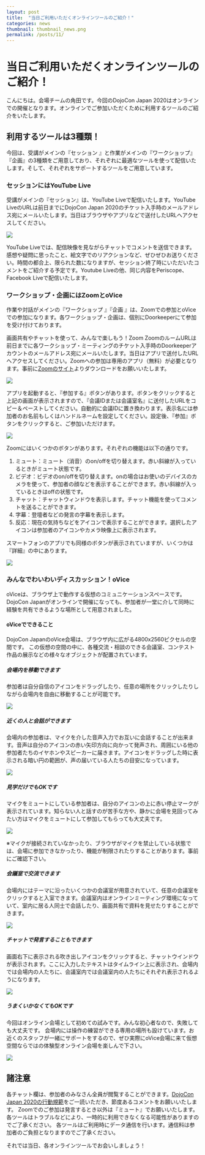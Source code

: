 ```yaml
---
layout: post
title:  "当日ご利用いただくオンラインツールのご紹介！"
categories: news
thumbnail: thumbnail_news.png
permalink: /posts/11/
---
```


# 当日ご利用いただくオンラインツールのご紹介！


こんにちは。会場チームの角田です。今回のDojoCon Japan 2020はオンラインでの開催となります。オンラインでご参加いただくために利用するツールのご紹介をいたします。

## 利用するツールは3種類！

今回は、受講がメインの『セッション 』と作業がメインの『ワークショップ』『企画』の3種類をご用意しており、それぞれに最適なツールを使って配信いたします。そして、それぞれをサポートするツールをご用意しています。

### セッションにはYouTube Live

受講がメインの『セッション』は、YouTube Liveで配信いたします。YouTube LiveのURLは前日までにDojoCon Japan 2020のチケット入手時のメールアドレス宛にメールいたします。当日はブラウザやアプリなどで送付したURLへアクセスしてください。

![](/img/post/11/1.png)


YouTube Liveでは、配信映像を見ながらチャットでコメントを送信できます。感想や疑問に思ったこと、絵文字でのリアクションなど、ぜひぜひお送りください。時間の都合上、限られた数になりますが、セッション終了時にいただいたコメントをご紹介する予定です。Youtube Liveの他、同じ内容をPeriscope、Facebook Liveで配信いたします。

### ワークショップ・企画にはZoomとoVice

作業や対話がメインの『ワークショップ 』『企画 』は、Zoomでの参加とoViceでの参加になります。各ワークショップ・企画は、個別にDoorkeeperにて参加を受け付けております。

画面共有やチャットを使って、みんなで楽しもう！Zoom
ZoomのルームURLは前日までに各ワークショップ・ミーティングのチケット入手時のDoorkeeperアカウントのメールアドレス宛にメールいたします。当日はアプリで送付したURLへアクセスしてください。Zoomへの参加は専用のアプリ（無料）が必要となります。事前に[Zoomのサイト](https://zoom.us/)よりダウンロードをお願いいたします。

![](/img/post/11/2.png)


アプリを起動すると、『参加する』ボタンがあります。ボタンをクリックすると上記の画面が表示されますので、『会議IDまたは会議室名』に送付したURLをコピー＆ペーストしてください。自動的に会議IDに置き換わります。表示名には参加者のお名前もしくはハンドルネームを設定してください。設定後、『参加』ボタンをクリックすると、ご参加いただけます。

![](/img/post/11/3.png)

Zoomにはいくつかのボタンがあります。それぞれの機能は以下の通りです。

1. ミュート：ミュート（消音）のon/offを切り替えます。赤い斜線が入っているときがミュート状態です。
2. ビデオ：ビデオのon/offを切り替えます。onの場合はお使いのデバイスのカメラを使って、参加者の顔などを表示することができます。赤い斜線が入っているときはoffの状態です。
3. チャット：チャットウィンドウを表示します。チャット機能を使ってコメントを送ることができます。
4. 字幕：登壇者などの発言の字幕を表示します。
5. 反応：現在の気持ちなどをアイコンで表示することができます。選択したアイコンは参加者のアイコンやカメラ映像上に表示されます。


スマートフォンのアプリでも同様のボタンが表示されていますが、いくつかは『詳細』の中にあります。

![](/img/post/11/4.png)

### みんなでわいわいディスカッション！oVice

oViceは、ブラウザ上で動作する仮想のコミュニケーションスペースです。
DojoCon Japanがオンラインで開催になっても、参加者が一堂に介して同時に経験を共有できるような場所として用意されました。

#### oViceでできること

DojoCon JapanのoVice会場は、ブラウザ内に広がる4800x2560ピクセルの空間です。
この仮想の空間の中に、各種交流・相談のできる会議室、コンテスト作品の展示などの様々なオブジェクトが配置されています。

##### 会場内を移動できます

参加者は自分自信のアイコンをドラッグしたり、任意の場所をクリックしたりしながら会場内を自由に移動することが可能です。

![](/img/post/11/5.png)

##### 近くの人と会話ができます

会場内の参加者は、マイクを介した音声入力でお互いに会話することが出来ます。音声は自分のアイコンの赤い矢印方向に向かって発声され、周囲にいる他の参加者たちのイヤホンやスピーカーに届きます。アイコンをドラッグした時に表示される暗い円の範囲が、声の届いている人たちの目安になっています。

![](/img/post/11/6.png)

##### 見学だけでもOKです

マイクをミュートにしている参加者は、自分のアイコンの上に赤い停止マークが表示されています。知らない人と話すのが苦手な方や、静かに会場を見回ってみたい方はマイクをミュートにして参加してもらっても大丈夫です。

![](/img/post/11/7.png)

※マイクが接続されていなかったり、ブラウザがマイクを禁止している状態では、会場に参加できなかったり、機能が制限されたりすることがあります。事前にご確認下さい。

##### 会議室で交流できます

会場内にはテーマに沿ったいくつかの会議室が用意されていて、任意の会議室をクリックすると入室できます。会議室内はオンラインミーティング環境になっていて、室内に居る人同士で会話したり、画面共有で資料を見せたりすることができます。

![](/img/post/11/8.png)

##### チャットで発言することもできます

画面右下に表示される吹き出しアイコンをクリックすると、チャットウインドウが表示されます。ここに入力したテキストはタイムライン上に表示され、会場内では会場内の人たちに、会議室内では会議室内の人たちにそれぞれ表示されるようになります。

![](/img/post/11/9.png)

##### うまくいかなくてもOKです

今回はオンライン会場として初めての試みです。みんな初心者なので、失敗しても大丈夫です。 会場内には操作の練習ができる専用の場所も設けています。お近くのスタッフが一緒にサポートをするので、ぜひ実際にoVice会場に来て仮想空間ならではの体験型オンライン会場を楽しんで下さい。

![](/img/post/11/10.png)

## 諸注意

各チャット欄は、参加者のみなさん全員が閲覧することができます。[DojoCon Japan 2020の行動規範](https://dojocon2020.coderdojo.jp/code-of-conduct/)をご一読いただき、節度あるコメントをお願いいたします。
Zoomでのご参加は発言するとき以外は『ミュート』でお願いいたします。
各ツールはトラブルなどにより、一時的に利用できなくなる可能性がありますのでご了承ください。
各ツールはご利用時にデータ通信を行います。通信料は参加者のご負担となりますのでご了承ください。


それでは当日、各オンラインツールでお会いしましょう！

